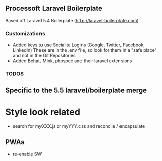 ## Processoft Laravel Boilerplate
Based off Laravel 5.4 Boilerplate (http://laravel-boilerplate.com)
### Customizations
- Added keys tu use Socialite Logins (Google, Twitter, Facebook, LinkedIn) 
These are in the .env file, so look for them in a "safe place" and not in the Git Repositories
- Added Behat, Mink, phpspec and their laravel extensions

### TODOS
## Specific to the 5.5 laravel/boilerplate merge
# Style look related
- search for myXXX.js or myYYY.css and reconcile / encapsulate
## PWAs
- re-enable SW
## 
